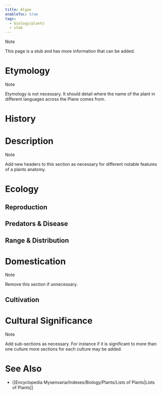 ```yaml
---
title: Algae
enableToc: true
tags:
  - biology/plants
  - stub
---
```


> [!note]
> This page is a stub and has more information that can be added.

# Etymology

> [!note]
> Etymology is not necessary. It should detail where the name of the plant in different languages across the Plane comes from.
# History

# Description

> [!note]
> Add new headers to this section as necessary for different notable features of a plants anatomy.
# Ecology
## Reproduction

## Predators & Disease

## Range & Distribution

# Domestication

> [!note]
> Remove this section if unnecessary.
## Cultivation

# Cultural Significance 

> [!note]
> Add sub-sections as necessary. For instance if it is significant to more than one culture more sections for each culture may be added.
# See Also
- [[Encyclopedia Mysenvaria/Indexes/Biology/Plants/Lists of Plants|Lists of Plants]]